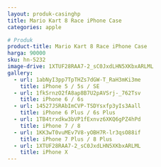 ```yaml
---
layout: produk-casinghp
title: Mario Kart 8 Race iPhone Case
categories: apple

# Produk
product-title: Mario Kart 8 Race iPhone Case
harga: 90000
sku: hn-5232
image-drive: 1XTUF28RAA7-2_sC0JxdLHN5XKbxARLML
gallery:
  - url: 1abNyI3pp7TpTHZs7dGW-T_RaH3mKi3me
    title: iPhone 5 / 5s / SE
  - url: 1fkSrnzO2fA8ap8B7U2pAVSrj-_762Tsv
    title: iPhone 6 / 6s
  - url: 14527JSRAbImCVP-TSDYsxfp3yIs3Aall
    title: iPhone 6 Plus / 6s Plus
  - url: 1TB4trxdkw3bVP1fExnvz6XKQ6gPZ4hPd
    title: iPhone 7 / 8
  - url: 1KK3wT0vuMEv7V8-yOBH7R-lr3qsO88if
    title: iPhone 7 Plus / 8 Plus
  - url: 1XTUF28RAA7-2_sC0JxdLHN5XKbxARLML
    title: iPhone X
---
```

